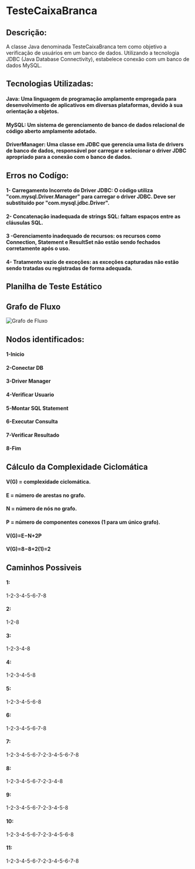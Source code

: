 # TesteCaixaBranca

## Descrição:
A classe Java denominada TesteCaixaBranca tem como objetivo a verificação de usuários em um banco de dados. Utilizando a tecnologia JDBC (Java Database Connectivity), estabelece conexão com um banco de dados MySQL.
## Tecnologias Utilizadas:
#### Java: Uma linguagem de programação amplamente empregada para desenvolvimento de aplicativos em diversas plataformas, devido à sua orientação a objetos.
#### MySQL: Um sistema de gerenciamento de banco de dados relacional de código aberto amplamente adotado.
#### DriverManager: Uma classe em JDBC que gerencia uma lista de drivers de banco de dados, responsável por carregar e selecionar o driver JDBC apropriado para a conexão com o banco de dados.
## Erros no Codígo:
#### 1- Carregamento Incorreto do Driver JDBC: O código utiliza "com.mysql.Driver.Manager" para carregar o driver JDBC. Deve ser substituído por "com.mysql.jdbc.Driver".
#### 2- Concatenação inadequada de strings SQL: faltam espaços entre as cláusulas SQL.
#### 3 -Gerenciamento inadequado de recursos: os recursos como Connection, Statement e ResultSet não estão sendo fechados corretamente após o uso.
#### 4- Tratamento vazio de exceções: as exceções capturadas não estão sendo tratadas ou registradas de forma adequada.
## Planilha de Teste Estático

## Grafo de Fluxo
![Grafo de Fluxo](https://github.com/Ale-Sampaio/ExercicioCaixaBranca/assets/121987957/55bc43f0-f5bc-4a72-89d3-b1997e4c05e5)


## Nodos identificados:
#### 1-Inicio
#### 2-Conectar DB
#### 3-Driver Manager
#### 4-Verificar Usuario
#### 5-Montar SQL Statement
#### 6-Executar Consulta
#### 7-Verificar Resultado
#### 8-Fim

## Cálculo da Complexidade Ciclomática
#### V(G) = complexidade ciclomática.
#### E = número de arestas no grafo.
#### N = número de nós no grafo.
#### P = número de componentes conexos (1 para um único grafo).
#### V(G)=E−N+2P
#### V(G)=8−8+2(1)=2

## Caminhos Possiveis
#### 1:
1-2-3-4-5-6-7-8
#### 2:
1-2-8
#### 3:
1-2-3-4-8
#### 4:
1-2-3-4-5-8
#### 5:
1-2-3-4-5-6-8
#### 6:
1-2-3-4-5-6-7-8
#### 7:
1-2-3-4-5-6-7-2-3-4-5-6-7-8
#### 8:
1-2-3-4-5-6-7-2-3-4-8
#### 9:
1-2-3-4-5-6-7-2-3-4-5-8
#### 10:
1-2-3-4-5-6-7-2-3-4-5-6-8
#### 11:
1-2-3-4-5-6-7-2-3-4-5-6-7-8







